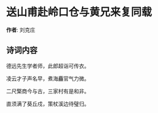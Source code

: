 # 送山甫赴岭口仓与黄兄来复同载

**作者**: 刘克庄

## 诗词内容

德远先生学者师，此郎超诣可传衣。

凌云才子声名早，煮海麤官气力微。

二尺檠商今与古，三家村有是和非。

直须满了葵丘戍，策杖溪边待璧归。

